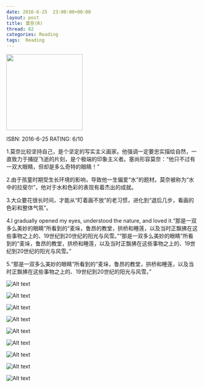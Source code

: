 ```yaml
---
date: 2016-6-25	 23:00:00+00:00
layout: post
title: 莫奈(R)
thread: 82
categories: Reading
tags:  Reading
---
```


<img src="/images/莫奈/Cover.JPG" width="200" />

ISBN: 2016-6-25 RATING: 6/10

1.莫奈比较坚持自己，是个坚定的写实主义画家。他强调一定要忠实描绘自然，一直致力于捕捉飞逝的片刻，是个极端的印象主义者。塞尚形容莫奈：“他只不过有一双大眼睛，但却是多么奇特的眼睛！”

2.由于孩童时期受生长环境的影响，导致他一生偏爱“水”的题材。莫奈被称为“水中的拉斐尔”，他对于水和色彩的表现有着杰出的成就。

3.大众要花很长时间，才能从“盯着画不放”的老习惯，进化到“退后几步，看画的色彩和整体气氛”。 

4.I gradually opened my eyes, understood the nature, and loved it.“那是一双多么美妙的眼睛”所看到的“麦垛，鲁昂的教堂，拱桥和睡莲，以及当时正飘拂在这些事物之上的、19世纪到20世纪的阳光与风雪。”“那是一双多么美妙的眼睛”所看到的“麦垛，鲁昂的教堂，拱桥和睡莲，以及当时正飘拂在这些事物之上的、19世纪到20世纪的阳光与风雪。”

5.“那是一双多么美妙的眼睛”所看到的“麦垛，鲁昂的教堂，拱桥和睡莲，以及当时正飘拂在这些事物之上的、19世纪到20世纪的阳光与风雪。”

![Alt text](/images/莫奈/印象-日出.jpg)

![Alt text](/images/莫奈/吉维尼的干草堆.jpg)

![Alt text](/images/莫奈/撑伞的女人.jpg)

![Alt text](/images/莫奈/撑伞的女人2.png)

![Alt text](/images/莫奈/日式拱桥.jpg)

![Alt text](/images/莫奈/浮世绘.jpg)

![Alt text](/images/莫奈/睡莲.jpg)

![Alt text](/images/莫奈/睡莲2.jpg)

![Alt text](/images/莫奈/睡莲3.jpg)
